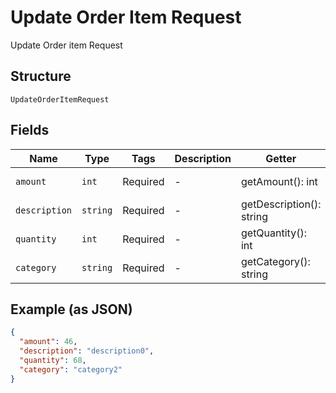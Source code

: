 
# Update Order Item Request

Update Order item Request

## Structure

`UpdateOrderItemRequest`

## Fields

| Name | Type | Tags | Description | Getter | Setter |
|  --- | --- | --- | --- | --- | --- |
| `amount` | `int` | Required | - | getAmount(): int | setAmount(int amount): void |
| `description` | `string` | Required | - | getDescription(): string | setDescription(string description): void |
| `quantity` | `int` | Required | - | getQuantity(): int | setQuantity(int quantity): void |
| `category` | `string` | Required | - | getCategory(): string | setCategory(string category): void |

## Example (as JSON)

```json
{
  "amount": 46,
  "description": "description0",
  "quantity": 68,
  "category": "category2"
}
```

